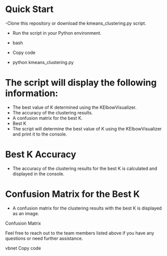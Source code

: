 # Quick Start
-Clone this repository or download the kmeans_clustering.py script.

- Run the script in your Python environment.

- bash
- Copy code
- python kmeans_clustering.py
# The script will display the following information:

- The best value of K determined using the KElbowVisualizer.
- The accuracy of the clustering results.
- A confusion matrix for the best K.
- Best K
- The script will determine the best value of K using the KElbowVisualizer and print it to the console.

# Best K Accuracy
- The accuracy of the clustering results for the best K is calculated and displayed in the console.

# Confusion Matrix for the Best K
- A confusion matrix for the clustering results with the best K is displayed as an image.

Confusion Matrix

Feel free to reach out to the team members listed above if you have any questions or need further assistance.

vbnet
Copy code




